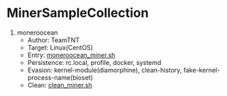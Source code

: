 # MinerSampleCollection

1. moneroocean
    - Author: TeamTNT
    - Target: Linux(CentOS)
    - Entry: [moneroocean_miner.sh](moneroocean/moneroocean_miner.sh)
    - Persistence: rc.local, profile, docker, systemd
    - Evasion: kernel-module(diamorphine), clean-history, fake-kernel-process-name(bioset)
    - Clean: [clean_miner.sh](moneroocean/clean_miner.sh)